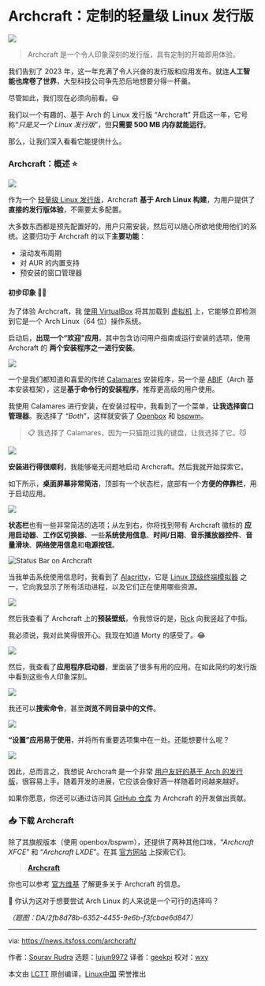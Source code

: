 [#]: subject: "Archcraft: A Customized Lightweight Linux Distro Experience"
[#]: via: "https://news.itsfoss.com/archcraft/"
[#]: author: "Sourav Rudra https://news.itsfoss.com/author/sourav/"
[#]: collector: "lujun9972/lctt-scripts-1700446145"
[#]: translator: "geekpi"
[#]: reviewer: "wxy"
[#]: publisher: "wxy"
[#]: url: "https://linux.cn/article-16540-1.html"

Archcraft：定制的轻量级 Linux 发行版
======

![][0]

> Archcraft 是一个令人印象深刻的发行版，具有定制的开箱即用体验。

我们告别了 2023 年，这一年充满了令人兴奋的发行版和应用发布。就连**人工智能也席卷了世界**，大型科技公司争先恐后地想要分得一杯羹。

尽管如此，我们现在必须向前看。😃

我们以一个有趣的、基于 Arch 的 Linux 发行版 “Archcraft” 开启这一年，它号称“_只是又一个 Linux 发行版_”，但**只需要 500 MB 内存就能运行**。

那么，让我们深入看看它能提供什么。

### Archcraft：概述 ⭐

![][1]

作为一个 [轻量级 Linux 发行版][2]，Archcraft **基于 Arch Linux 构建**，为用户提供了**直接的发行版体验**，不需要太多配置。

大多数东西都是预先配置好的，用户只需安装，然后可以随心所欲地使用他们的系统。这要归功于 Archcraft 的以下**主要功能**：

   * 滚动发布周期
   * 对 AUR 的内置支持
   * 预安装的窗口管理器

#### 初步印象 👨‍💻

为了体验 Archcraft，我 [使用 VirtualBox][6] 将其加载到 [虚拟机][5] 上，它能够立即检测到它是一个 Arch Linux（64 位）操作系统。

启动后，**出现一个“欢迎”应用**，其中包含访问用户指南或运行安装的选项，使用 Archcraft 的 **两个安装程序之一进行安装**。

![][7]

一个是我们都知道和喜爱的传统 [Calamares][8] 安装程序，另一个是 [ABIF][9]（Arch 基本安装框架），这是**基于命令行的安装程序**，推荐更高级的用户使用。

我使用 Calamares 进行安装，在安装过程中，我看到了一个菜单，**让我选择窗口管理器**。我选择了 “_Both_”，这样就安装了 [Openbox][10] 和 [bspwm][11]。

> 📋 我选择了 Calamares，因为一只猫跑过我的键盘，让我选择了它。😼

![][12]

**安装进行得很顺利**，我能够毫无问题地启动 Archcraft。然后我就开始探索它。

如下所示，**桌面屏幕非常简洁**，顶部有一个状态栏，底部有一个**方便的停靠栏**，用于启动应用。

![][13]

**状态栏**也有一些非常简洁的选项；从左到右，你将找到带有 Archcraft 徽标的 **应用启动器**、**工作区切换器**、一些**系统使用信息**、**时间/日期**、**音乐播放器控件**、**音量滑块**、**网络使用信息**和**电源按钮**。

![Status Bar on Archcraft][14]

当我单击系统使用信息时，我看到了 [Alacritty][15]，它是 [Linux 顶级终端模拟器][16] 之一，它向我显示了所有活动进程，以及它们正在使用哪些资源。

![][17]

然后我查看了 Archcraft 上的**预装壁纸**，令我惊讶的是，[Rick][18] 向我竖起了中指。

我必须说，我对此笑得很开心。我现在知道 Morty 的感受了。😂

![][19]

然后，我查看了**应用程序启动器**，里面装了很多有用的应用。在如此简约的发行版中看到这些令人印象深刻。

![][20]

我还可以**搜索命令**，甚至**浏览不同目录中的文件**。

![][21]

**“设置”应用易于使用**，并将所有重要选项集中在一处。还能想要什么呢？

![][22]

因此，总而言之，我想说 Archcraft 是一个非常 [用户友好的基于 Arch 的发行版][23]，很容易上手。随着开发的进展，它应该会像好酒一样随着时间越来越好。

如果你愿意，你还可以通过访问其 [GitHub 仓库][24] 为 Archcraft 的开发做出贡献。

### 📥 下载 Archcraft

除了其旗舰版本（使用 openbox/bspwm），还提供了两种其他口味，“_Archcraft XFCE_” 和 “_Archcraft LXDE_”。在其 [官方网站][25] 上探索它们。

> **[Archcraft][25]**

你也可以参考 [官方维基][26] 了解更多关于 Archcraft 的信息。

💬 你认为这对于想要尝试 Arch Linux 的人来说是一个可行的选择吗？

*（题图：DA/2fb8d78b-6352-4455-9e6b-f3fcbae6d847）*

--------------------------------------------------------------------------------

via: https://news.itsfoss.com/archcraft/

作者：[Sourav Rudra][a]
选题：[lujun9972][b]
译者：[geekpi](https://github.com/geekpi)
校对：[wxy](https://github.com/wxy)

本文由 [LCTT](https://github.com/LCTT/TranslateProject) 原创编译，[Linux中国](https://linux.cn/) 荣誉推出

[a]: https://news.itsfoss.com/author/sourav/
[b]: https://github.com/lujun9972
[1]: https://news.itsfoss.com/content/images/2023/12/Archraft_1.jpg
[2]: https://itsfoss.com/lightweight-linux-beginners/
[3]: https://news.itsfoss.com/content/images/2023/04/Follow-us-on-Google-News.png
[4]: https://itsfoss.com/content/images/size/w256h256/2022/12/android-chrome-192x192.png
[5]: https://itsfoss.com/virtual-machine/
[6]: https://itsfoss.com/install-arch-linux-virtualbox/
[7]: https://news.itsfoss.com/content/images/2023/12/Archraft_2.jpg
[8]: https://calamares.io/
[9]: https://github.com/midfingr/abif
[10]: http://openbox.org/wiki/Main_Page
[11]: https://github.com/baskerville/bspwm
[12]: https://news.itsfoss.com/content/images/2023/12/Archraft_3.jpg
[13]: https://news.itsfoss.com/content/images/2023/12/Archraft_4.png
[14]: https://news.itsfoss.com/content/images/2023/12/Archraft_5.jpg
[15]: https://github.com/alacritty/alacritty
[16]: https://itsfoss.com/linux-terminal-emulators/
[17]: https://news.itsfoss.com/content/images/2023/12/Archraft_6.jpg
[18]: https://rickandmorty.fandom.com/wiki/Rick_Sanchez
[19]: https://news.itsfoss.com/content/images/2023/12/Archraft_7.jpg
[20]: https://news.itsfoss.com/content/images/2023/12/Archraft_10.jpg
[21]: https://news.itsfoss.com/content/images/2023/12/Archraft_9.jpg
[22]: https://news.itsfoss.com/content/images/2023/12/Archraft_11.jpg
[23]: https://itsfoss.com/arch-based-linux-distros/
[24]: https://github.com/archcraft-os/archcraft
[25]: https://archcraft.io/download.html
[26]: https://wiki.archcraft.io/
[0]: https://img.linux.net.cn/data/attachment/album/202401/07/143715rdxwiazzoxka2xox.jpg